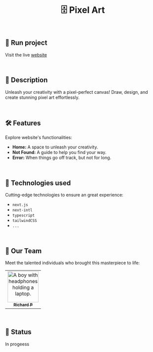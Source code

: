 <h1 align="center">🗄️ Pixel Art</h1>

<br>

## 🚀 Run project

Visit the live [website](https://fepixelart.vercel.app)

<br>

## 📝 Description

Unleash your creativity with a pixel-perfect canvas! Draw, design, and create stunning pixel art effortlessly.

<br/>

## 🛠️ Features

Explore website's functionalities:

- **Home:** A space to unleash your creativity.
- **Not Found:** A guide to help you find your way.
- **Error:** When things go off track, but not for long.

<br/>

## 🔧 Technologies used

Cutting-edge technologies to ensure an great experience:

- `next.js`
- `next-intl`
- `typescript`
- `tailwindCSS`
- `...`

<br>

## 🤝 Our Team

Meet the talented individuals who brought this masterpiece to life:

<table>
  <tr>
    <td align="center">
      <a href="https://github.com/Richard-Passos">
        <img src="https://img.freepik.com/vetores-premium/desenho-de-desenho-animado-de-um-programador_29937-8176.jpg" width="100px;" alt="A boy with headphones holding a laptop."/><br>
        <sub>
          <b>Richard P</b>
        </sub>
      </a>
    </td>
  </tr>
</table>

<br>

## 🎯 Status

In progeess
